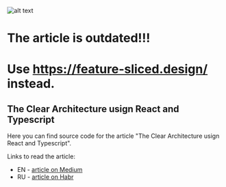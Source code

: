 ![alt text](https://hsto.org/webt/q7/ls/cw/q7lscw7mpm4ex_ivtew-qlanrkw.jpeg)

# The article is outdated!!!
# Use https://feature-sliced.design/ instead.


The Clear Architecture usign React and Typescript
---

Here you can find source code for the article "The Clear Architecture usign React and Typescript".

Links to read the article:

- EN - [article on Medium](https://medium.com/@rostislavdugin/the-clean-architecture-using-react-and-typescript-a832662af803)
- RU - [article on Habr](https://habr.com/ru/post/499078/)
